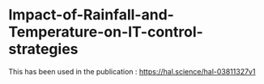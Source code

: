# Impact-of-Rainfall-and-Temperature-on-IT-control-strategies

This has been used in the publication : https://hal.science/hal-03811327v1
